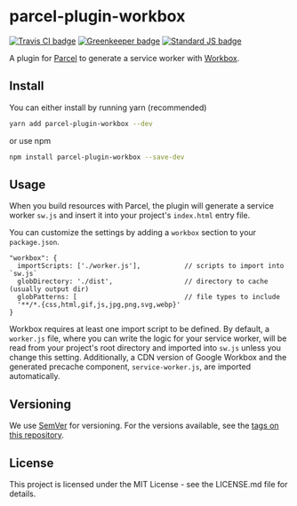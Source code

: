 # parcel-plugin-workbox

[![Travis CI badge][travis badge]][travis url]
[![Greenkeeper badge][greenkeeper badge]][greenkeeper url]
[![Standard JS badge][standardjs badge]][standardjs url]

A plugin for [Parcel][parcel url] to generate a service worker with [Workbox][workbox url].

## Install

You can either install by running yarn (recommended)

```bash
yarn add parcel-plugin-workbox --dev
```

or use npm

```bash
npm install parcel-plugin-workbox --save-dev
```

## Usage

When you build resources with Parcel, the plugin will generate a service worker `sw.js` and insert it into your project's `index.html` entry file.

You can customize the settings by adding a `workbox` section to your `package.json`.

```
"workbox": {
  importScripts: ['./worker.js'],           // scripts to import into `sw.js`
  globDirectory: './dist',                  // directory to cache (usually output dir)
  globPatterns: [                           // file types to include
  '**/*.{css,html,gif,js,jpg,png,svg,webp}'
}
```

Workbox requires at least one import script to be defined. By default, a `worker.js` file, where you can write the logic for your service worker, will be read from your project's root directory and imported into `sw.js` unless you change this setting. Additionally, a CDN version of Google Workbox and the generated precache component, `service-worker.js`, are imported automatically.

## Versioning

We use [SemVer](http://semver.org/) for versioning. For the versions available, see the [tags on this repository](https://github.com/dahnielson/parcel-plugin-workbox/tags).

## License

This project is licensed under the MIT License - see the LICENSE.md file for details.

[travis badge]: https://travis-ci.com/dahnielson/parcel-plugin-workbox.svg?branch=master
[travis url]: https://travis-ci.com/dahnielson/parcel-plugin-workbox
[greenkeeper badge]: https://badges.greenkeeper.io/dahnielson/parcel-plugin-workbox.svg
[greenkeeper url]: https://greenkeeper.io
[standardjs badge]: https://img.shields.io/badge/code%20style-standard-brightgreen.svg
[standardjs url]: https://github.com/standard/standard

[parcel url]: https://parceljs.org
[workbox url]: https://developers.google.com/web/tools/workbox/
